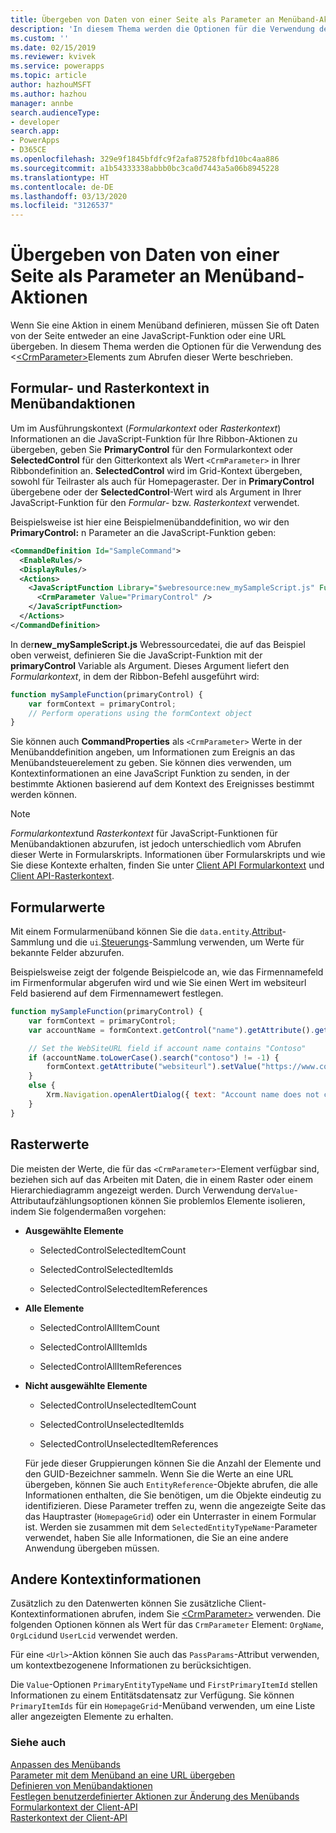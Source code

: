 ```yaml
---
title: Übergeben von Daten von einer Seite als Parameter an Menüband-Aktionen (modellgestützte Apps) | Microsoft Docs
description: 'In diesem Thema werden die Optionen für die Verwendung des Elements <CrmParameter> zum Abrufen dieser Werte beschrieben. '
ms.custom: ''
ms.date: 02/15/2019
ms.reviewer: kvivek
ms.service: powerapps
ms.topic: article
author: hazhouMSFT
ms.author: hazhou
manager: annbe
search.audienceType:
- developer
search.app:
- PowerApps
- D365CE
ms.openlocfilehash: 329e9f1845bfdfc9f2afa87528fbfd10bc4aa886
ms.sourcegitcommit: a1b54333338abbb0bc3ca0d7443a5a06b8945228
ms.translationtype: HT
ms.contentlocale: de-DE
ms.lasthandoff: 03/13/2020
ms.locfileid: "3126537"
---
```

# <a name="pass-data-from-a-page-as-a-parameter-to-ribbon-actions"></a>Übergeben von Daten von einer Seite als Parameter an Menüband-Aktionen

Wenn Sie eine Aktion in einem Menüband definieren, müssen Sie oft Daten von der Seite entweder an eine JavaScript-Funktion oder eine URL übergeben. In diesem Thema werden die Optionen für die Verwendung des <[\<CrmParameter\>](https://msdn.microsoft.com/library/gg309332.aspx)Elements zum Abrufen dieser Werte beschrieben.

## <a name="form-and-grid-context-in-ribbon-actions"></a>Formular- und Rasterkontext in Menübandaktionen

Um im Ausführungskontext (*Formularkontext* oder *Rasterkontext*) Informationen an die JavaScript-Funktion für Ihre Ribbon-Aktionen zu übergeben, geben Sie **PrimaryControl** für den Formularkontext oder **SelectedControl** für den Gitterkontext als Wert `<CrmParameter>` in Ihrer Ribbondefinition an. **SelectedControl** wird im Grid-Kontext übergeben, sowohl für Teilraster als auch für Homepageraster. Der in **PrimaryControl** übergebene oder der **SelectedControl**-Wert wird als Argument in Ihrer JavaScript-Funktion für den *Formular*- bzw. *Rasterkontext* verwendet. 

Beispielsweise ist hier eine Beispielmenübanddefinition, wo wir den **PrimaryControl:** n Parameter an die JavaScript-Funktion geben:

```xml
<CommandDefinition Id="SampleCommand">
  <EnableRules/>
  <DisplayRules/>
  <Actions>
    <JavaScriptFunction Library="$webresource:new_mySampleScript.js" FunctionName="mySampleFunction">
      <CrmParameter Value="PrimaryControl" />
    </JavaScriptFunction>
  </Actions>
</CommandDefinition>
```

In der**new_mySampleScript.js** Webressourcedatei, die auf das Beispiel oben verweist, definieren Sie die JavaScript-Funktion mit der **primaryControl** Variable als Argument. Dieses Argument liefert den *Formularkontext*, in dem der Ribbon-Befehl ausgeführt wird:

```JavaScript
function mySampleFunction(primaryControl) {
    var formContext = primaryControl;
    // Perform operations using the formContext object
}
```

Sie können auch **CommandProperties** als `<CrmParameter>` Werte in der Menübanddefinition angeben, um Informationen zum Ereignis an das Menübandsteuerelement zu geben. Sie können dies verwenden, um Kontextinformationen an eine JavaScript Funktion zu senden, in der bestimmte Aktionen basierend auf dem Kontext des Ereignisses bestimmt werden können.

> [!NOTE]
> *Formularkontext*und *Rasterkontext* für JavaScript-Funktionen für Menübandaktionen abzurufen, ist jedoch unterschiedlich vom Abrufen dieser Werte in Formularskripts. Informationen über Formularskripts und wie Sie diese Kontexte erhalten, finden Sie unter [Client API Formularkontext](clientapi/clientapi-grid-context.md) und [Client API-Rasterkontext](clientapi/clientapi-form-context.md).

## <a name="form-values"></a>Formularwerte

Mit einem Formularmenüband können Sie die `data.entity`.[Attribut](clientapi/reference/attributes.md)-Sammlung und die `ui`.[Steuerungs](clientapi/reference/controls.md)-Sammlung verwenden, um Werte für bekannte Felder abzurufen. 

Beispielsweise zeigt der folgende Beispielcode an, wie das Firmennamefeld im Firmenformular abgerufen wird und wie Sie einen Wert im websiteurl Feld basierend auf dem Firmennamewert festlegen.

```JavaScript
function mySampleFunction(primaryControl) {
    var formContext = primaryControl;    
    var accountName = formContext.getControl("name").getAttribute().getValue();    

    // Set the WebSiteURL field if account name contains "Contoso"
    if (accountName.toLowerCase().search("contoso") != -1) {
        formContext.getAttribute("websiteurl").setValue("https://www.contoso.com");
    }
    else {
        Xrm.Navigation.openAlertDialog({ text: "Account name does not contain 'Contoso'." });
    }
}
```

  
## <a name="grid-values"></a>Rasterwerte  
 Die meisten der Werte, die für das `<CrmParameter>`-Element verfügbar sind, beziehen sich auf das Arbeiten mit Daten, die in einem Raster oder einem Hierarchiediagramm angezeigt werden. Durch Verwendung der`Value`-Attributaufzählungsoptionen können Sie problemlos Elemente isolieren, indem Sie folgendermaßen vorgehen:  
  
- **Ausgewählte Elemente**  
  
    -   SelectedControlSelectedItemCount  
  
    -   SelectedControlSelectedItemIds  
  
    -   SelectedControlSelectedItemReferences  
  
- **Alle Elemente**  
  
    -   SelectedControlAllItemCount  
  
    -   SelectedControlAllItemIds  
  
    -   SelectedControlAllItemReferences  
  
- **Nicht ausgewählte Elemente**  
  
    -   SelectedControlUnselectedItemCount  
  
    -   SelectedControlUnselectedItemIds  
  
    -   SelectedControlUnselectedItemReferences  
  
  Für jede dieser Gruppierungen können Sie die Anzahl der Elemente und den GUID-Bezeichner sammeln. Wenn Sie die Werte an eine URL übergeben, können Sie auch `EntityReference`-Objekte abrufen, die alle Informationen enthalten, die Sie benötigen, um die Objekte eindeutig zu identifizieren. Diese Parameter treffen zu, wenn die angezeigte Seite das das Hauptraster (`HomepageGrid`) oder ein Unterraster in einem Formular ist. Werden sie zusammen mit dem `SelectedEntityTypeName`-Parameter verwendet, haben Sie alle Informationen, die Sie an eine andere Anwendung übergeben müssen.  
  
 
  
## <a name="other-context-information"></a>Andere Kontextinformationen  
 Zusätzlich zu den Datenwerten können Sie zusätzliche Client-Kontextinformationen abrufen, indem Sie [\<CrmParameter\>](https://msdn.microsoft.com/library/gg309332.aspx) verwenden.  Die folgenden Optionen können als Wert für das `CrmParameter` Element: `OrgName`, `OrgLcid`und `UserLcid` verwendet werden.
 
 Für eine `<Url>`-Aktion können Sie auch das `PassParams`-Attribut verwenden, um kontextbezogenene Informationen zu berücksichtigen.  
  
 Die `Value`-Optionen `PrimaryEntityTypeName` und `FirstPrimaryItemId` stellen Informationen zu einem Entitätsdatensatz zur Verfügung. Sie können `PrimaryItemIds` für ein `HomepageGrid`-Menüband verwenden, um eine Liste aller angezeigten Elemente zu erhalten.
  
### <a name="see-also"></a>Siehe auch  
 [Anpassen des Menübands](customize-commands-ribbon.md)   
 [Parameter mit dem Menüband an eine URL übergeben](pass-parameters-url-by-using-ribbon.md)    
 [Definieren von Menübandaktionen](define-ribbon-actions.md)   
 [Festlegen benutzerdefinierter Aktionen zur Änderung des Menübands](define-custom-actions-modify-ribbon.md)<br>
 [Formularkontext der Client-API](clientapi/clientapi-form-context.md)<br>
 [Rasterkontext der Client-API](clientapi/clientapi-grid-context.md)<br>
 
